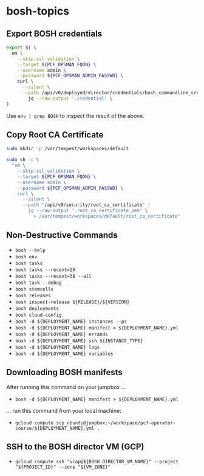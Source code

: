 # bosh-topics

## Export BOSH credentials

```bash
export $( \
  om \
    --skip-ssl-validation \
    --target ${PCF_OPSMAN_FQDN} \
    --username admin \
    --password ${PCF_OPSMAN_ADMIN_PASSWD} \
    curl \
      --silent \
      --path /api/v0/deployed/director/credentials/bosh_commandline_credentials | \
        jq --raw-output '.credential' \
)
```

Use `env | grep BOSH` to inspect the result of the above.

## Copy Root CA Certificate

```bash
sudo mkdir -p /var/tempest/workspaces/default

sudo sh -c \
  "om \
    --skip-ssl-validation \
    --target ${PCF_OPSMAN_FQDN} \
    --username admin \
    --password ${PCF_OPSMAN_ADMIN_PASSWD} \
    curl \
      --silent \
      --path "/api/v0/security/root_ca_certificate" |
        jq --raw-output '.root_ca_certificate_pem' \
          > /var/tempest/workspaces/default/root_ca_certificate"
```

## Non-Destructive Commands

- `bosh --help`
- `bosh env`
- `bosh tasks`
- `bosh tasks --recent=20`
- `bosh tasks --recent=30 --all`
- `bosh task --debug`
- `bosh stemcells`
- `bosh releases`
- `bosh inspect-release ${RELEASE}/${VERSION}`
- `bosh deployments`
- `bosh cloud-config`
- `bosh -d ${DEPLOYMENT_NAME} instances --ps`
- `bosh -d ${DEPLOYMENT_NAME} manifest > ${DEPLOYMENT_NAME}.yml`
- `bosh -d ${DEPLOYMENT_NAME} errands`
- `bosh -d ${DEPLOYMENT_NAME} ssh ${INSTANCE_TYPE}`
- `bosh -d ${DEPLOYMENT_NAME} logs`
- `bosh -d ${DEPLOYMENT_NAME} variables`

## Downloading BOSH manifests

After running this command on your jumpbox ...

- `bosh -d ${DEPLOYMENT_NAME} manifest > ${DEPLOYMENT_NAME}.yml`

... run this command from your local machine:

- `gcloud compute scp ubuntu@jumpbox:~/workspace/pcf-operator-course/${DEPLOYMENT_NAME}.yml .`

## SSH to the BOSH director VM (GCP)

- `gcloud compute ssh "vcap@${BOSH_DIRECTOR_VM_NAME}" --project "${PROJECT_ID}" --zone "${VM_ZONE}"`
